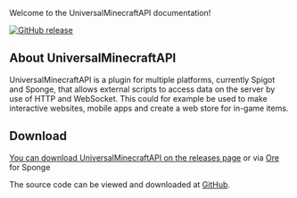 Welcome to the UniversalMinecraftAPI documentation!

[![GitHub release](https://img.shields.io/github/release/UniversalMinecraftAPI/UniversalMinecraftAPI.svg?maxAge=3600)](https://github.com/UniversalMinecraftAPI/UniversalMinecraftAPI/releases)

## About UniversalMinecraftAPI
UniversalMinecraftAPI is a plugin for multiple platforms, currently Spigot and Sponge, that allows external scripts to 
access data on the server by use of HTTP and WebSocket. This could for example be used to make interactive websites, 
mobile apps and create a web store for in-game items.

## Download
[You can download UniversalMinecraftAPI on the releases page](https://github.com/UniversalMinecraftAPI/UniversalMinecraftAPI/releases)
or via [Ore](https://ore.spongepowered.org/koesie10/UniversalMinecraftAPI) for Sponge

The source code can be viewed and downloaded at [GitHub](https://github.com/UniversalMinecraftAPI/UniversalMinecraftAPI).